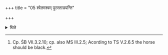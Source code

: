 +++
title = "05 श्वेतमश्वम् पुरस्तान्नयन्ति"

+++

<details><summary>थिते</summary>

5. They lead a white horse in front[^1].  

[^1]: Cp. ŚB VII.3.2.10; cp. also MS III.2.5; Acording to TS V.2.6.5 the horse should be black.  
</details>

